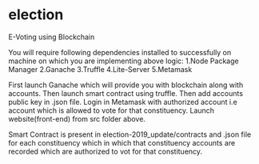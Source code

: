 # election

E-Voting using Blockchain

You will require following dependencies installed to successfully on machine on which you are implementing above logic:
1.Node Package Manager
2.Ganache
3.Truffle
4.Lite-Server
5.Metamask

First launch Ganache which will provide you with blockchain along with accounts.
Then launch smart contract using truffle.
Then add accounts public key in .json file.
Login in Metamask with authorized account i.e account which is allowed to vote for that constituency.
Launch website(front-end) from src folder above.


Smart Contract is present in election-2019_update/contracts and
.json file for each constituency which in which that constituency accounts are recorded which are authorized to vot for that constituency.

